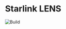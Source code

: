 # Starlink LENS

![Build](https://github.com/clarkzjw/starlink-lens/actions/workflows/build.yaml/badge.svg)
